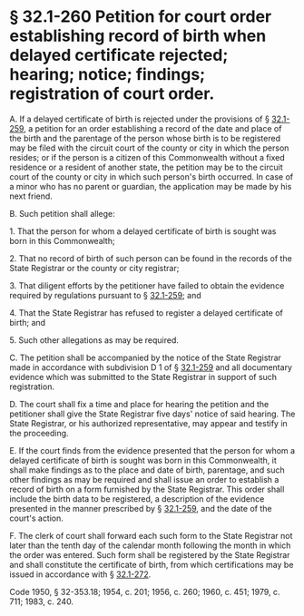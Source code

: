 # § 32.1-260 Petition for court order establishing record of birth when delayed certificate rejected; hearing; notice; findings; registration of court order.

<p>A. If a delayed certificate of birth is rejected under the provisions of § <a href='http://law.lis.virginia.gov/vacode/32.1-259/'>32.1-259</a>, a petition for an order establishing a record of the date and place of the birth and the parentage of the person whose birth is to be registered may be filed with the circuit court of the county or city in which the person resides; or if the person is a citizen of this Commonwealth without a fixed residence or a resident of another state, the petition may be to the circuit court of the county or city in which such person's birth occurred. In case of a minor who has no parent or guardian, the application may be made by his next friend.</p><p>B. Such petition shall allege:</p><p>1. That the person for whom a delayed certificate of birth is sought was born in this Commonwealth;</p><p>2. That no record of birth of such person can be found in the records of the State Registrar or the county or city registrar;</p><p>3. That diligent efforts by the petitioner have failed to obtain the evidence required by regulations pursuant to § <a href='http://law.lis.virginia.gov/vacode/32.1-259/'>32.1-259</a>; and</p><p>4. That the State Registrar has refused to register a delayed certificate of birth; and</p><p>5. Such other allegations as may be required.</p><p>C. The petition shall be accompanied by the notice of the State Registrar made in accordance with subdivision D 1 of § <a href='http://law.lis.virginia.gov/vacode/32.1-259/'>32.1-259</a> and all documentary evidence which was submitted to the State Registrar in support of such registration.</p><p>D. The court shall fix a time and place for hearing the petition and the petitioner shall give the State Registrar five days' notice of said hearing. The State Registrar, or his authorized representative, may appear and testify in the proceeding.</p><p>E. If the court finds from the evidence presented that the person for whom a delayed certificate of birth is sought was born in this Commonwealth, it shall make findings as to the place and date of birth, parentage, and such other findings as may be required and shall issue an order to establish a record of birth on a form furnished by the State Registrar. This order shall include the birth data to be registered, a description of the evidence presented in the manner prescribed by § <a href='http://law.lis.virginia.gov/vacode/32.1-259/'>32.1-259</a>, and the date of the court's action.</p><p>F. The clerk of court shall forward each such form to the State Registrar not later than the tenth day of the calendar month following the month in which the order was entered. Such form shall be registered by the State Registrar and shall constitute the certificate of birth, from which certifications may be issued in accordance with § <a href='http://law.lis.virginia.gov/vacode/32.1-272/'>32.1-272</a>.</p><p>Code 1950, § 32-353.18; 1954, c. 201; 1956, c. 260; 1960, c. 451; 1979, c. 711; 1983, c. 240.</p>